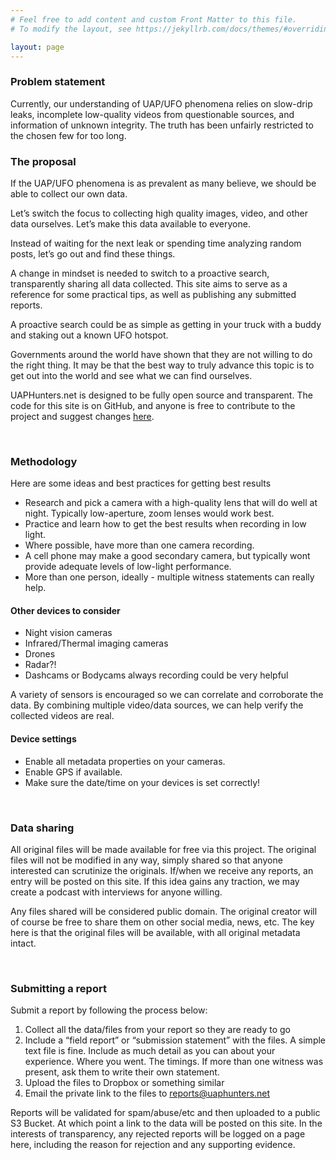 ```yaml
---
# Feel free to add content and custom Front Matter to this file.
# To modify the layout, see https://jekyllrb.com/docs/themes/#overriding-theme-defaults

layout: page
---
```


### Problem statement

Currently, our understanding of UAP/UFO phenomena relies on slow-drip leaks, incomplete low-quality videos from questionable sources, and information of unknown integrity. The truth has been unfairly restricted to the chosen few for too long.  
 

### The proposal

If the UAP/UFO phenomena is as prevalent as many believe, we should be able to collect our own data.  

Let’s switch the focus to collecting high quality images, video, and other data ourselves. Let’s make this data available to everyone.

Instead of waiting for the next leak or spending time analyzing random posts, let’s go out and find these things.

A change in mindset is needed to switch to a proactive search, transparently sharing all data collected. This site aims to serve as a reference for some practical tips, as well as publishing any submitted reports.

A proactive search could be as simple as getting in your truck with a buddy and staking out a known UFO hotspot.  

Governments around the world have shown that they are not willing to do the right thing. It may be that the best way to truly advance this topic is to get out into the world and see what we can find ourselves.  


UAPHunters.net is designed to be fully open source and transparent. The code for this site is on GitHub, and anyone is free to contribute to the project and suggest changes [here](https://github.com/UAPHunters/uaphunters-web).

&nbsp;

### Methodology

Here are some ideas and best practices for getting best results  

- Research and pick a camera with a high-quality lens that will do well at night. Typically low-aperture, zoom lenses would work best. 
- Practice and learn how to get the best results when recording in low light.
- Where possible, have more than one camera recording.
- A cell phone may make a good secondary camera, but typically wont provide adequate levels of low-light performance.
- More than one person, ideally - multiple witness statements can really help.



#### Other devices to consider

- Night vision cameras
- Infrared/Thermal imaging cameras
- Drones
- Radar?!
- Dashcams or Bodycams always recording could be very helpful


A variety of sensors is encouraged so we can correlate and corroborate the data. By combining multiple video/data sources, we can help verify the collected videos are real.  

#### Device settings

- Enable all metadata properties on your cameras.
- Enable GPS if available.
- Make sure the date/time on your devices is set correctly!

&nbsp;


### Data sharing

All original files will be made available for free via this project. The original files will not be modified in any way, simply shared so that anyone interested can scrutinize the originals. If/when we receive any reports, an entry will be posted on this site. If this idea gains any traction, we may create a podcast with interviews for anyone willing. 

Any files shared will be considered public domain. The original creator will of course be free to share them on other social media, news, etc. The key here is that the original files will be available, with all original metadata intact.

&nbsp;

### Submitting a report

Submit a report by following the process below:  

1. Collect all the data/files from your report so they are ready to go
1. Include a “field report” or “submission statement” with the files. A simple text file is fine. Include as much detail as you can about your experience. Where you went. The timings. If more than one witness was present, ask them to write their own statement. 
1. Upload the files to Dropbox or something similar
1. Email the private link to the files to [reports@uaphunters.net](mailto:reports@uaphunters.net)


Reports will be validated for spam/abuse/etc and then uploaded to a public S3 Bucket. At which point a link to the data will be posted on this site. In the interests of transparency, any rejected reports will be logged on a page here, including the reason for rejection and any supporting evidence.